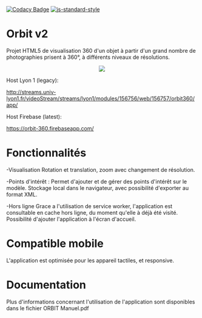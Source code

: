 [![Codacy Badge](https://api.codacy.com/project/badge/Grade/1314c96582d940ad9b025e63df68760e)](https://www.codacy.com/app/EISAWESOME/orbit-360?utm_source=github.com&amp;utm_medium=referral&amp;utm_content=EISAWESOME/orbit-360&amp;utm_campaign=Badge_Grade)  [![js-standard-style](https://img.shields.io/badge/code%20style-standard-brightgreen.svg)](http://standardjs.com)

# Orbit v2
Projet HTML5 de visualisation 360 d'un objet à partir d'un grand nombre de photographies
prisent à 360°, à différents niveaux de résolutions.




<p align="center">
  <img src="https://image.noelshack.com/fichiers/2018/10/7/1520793493-o360.png">
</p>

Host Lyon 1 (legacy): 

http://streams.univ-lyon1.fr/videoStream/streams/lyon1/modules/156756/web/156757/orbit360/app/

Host Firebase (latest):

https://orbit-360.firebaseapp.com/

# Fonctionnalités

-Visualisation 
Rotation et translation, zoom avec changement de résolution.

-Points d'intérêt :
Permet d'ajouter et de gérer des points d'intérêt sur le modèle.
Stockage local dans le navigateur, avec possibilité d'exporter au format XML.

-Hors ligne
Grace a l'utilisation de service worker, l'application est consultable en cache hors ligne, du moment qu'elle à déjà été visité.
Possibilité d'ajouter l'application à l'écran d'accueil.


# Compatible mobile

L'application est optimisée pour les appareil tactiles, et responsive.


# Documentation

Plus d'informations concernant l'utilisation de l'application sont disponibles dans le fichier ORBIT Manuel.pdf

